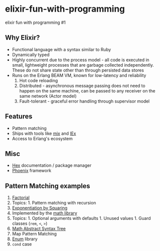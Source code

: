 # elixir-fun-with-programming
elixir fun with programming #1

## Why Elixir?

* Functional language with a syntax similar to Ruby
* Dynamically typed
* Highly concurrent due to the process model - all code is executed in small, lightweight processes that are garbage collected independently. These do not share state other than through persisted data stores
* Runs on the Erlang BEAM VM, known for low-latency and reliability
  1. Hot code reloading
  1. Distributed - asynchronous message passing does not need to happen on the same machine, can be passed to any receiver on the same network (Actor model)
  1. Fault-tolerant - graceful error handling through supervisor model

## Features
* Pattern matching
* Ships with tools like [mix](https://hexdocs.pm/mix/Mix.html) and [IEx](https://hexdocs.pm/iex/IEx.html)
* Access to Erlang's ecosystem

## Misc
* [Hex](https://hexdocs.pm/elixir/Enum.html) documentation / package manager
* [Phoenix](http://phoenixframework.org/) framework

## Pattern Matching examples
1. [Factorial](https://en.wikipedia.org/wiki/Factorial)
  1. Topics:
    1. Pattern matching with recursion
1. [Exponentiation by Squaring](https://en.wikipedia.org/wiki/Exponentiation_by_squaring)
  1. Implemented by the [math library](https://github.com/folz/math/blob/master/lib/math.ex#L116)
  1. Topics:
    1. Optional arguments with defaults
    1. Unused values
    1. Guard classes (`rem`, `<`, `>`)
1. [Math Abstract Syntax Tree](https://en.wikipedia.org/wiki/Abstract_syntax_tree)
  1. Map Pattern Matching
  1. [Enum](https://hexdocs.pm/elixir/Enum.html) library
  1. `cond` case
